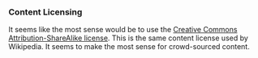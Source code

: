 ### Content Licensing

It seems like the most sense would be to use the [Creative Commons Attribution-ShareAlike license](https://en.wikipedia.org/wiki/Wikipedia:Text_of_Creative_Commons_Attribution-ShareAlike_3.0_Unported_License). This is the same content license used by Wikipedia. It seems to make the most sense for crowd-sourced content.
